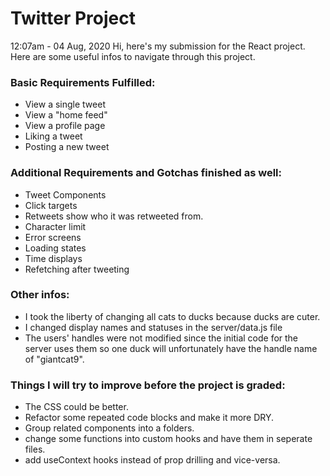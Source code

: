 # Twitter Project

12:07am - 04 Aug, 2020
Hi, here's my submission for the React project. Here are some useful infos to navigate through this project.

### Basic Requirements Fulfilled:

- View a single tweet
- View a "home feed"
- View a profile page
- Liking a tweet
- Posting a new tweet

### Additional Requirements and Gotchas finished as well:

- Tweet Components
- Click targets
- Retweets show who it was retweeted from.
- Character limit
- Error screens
- Loading states
- Time displays
- Refetching after tweeting

### Other infos:

- I took the liberty of changing all cats to ducks because ducks are cuter.
- I changed display names and statuses in the server/data.js file
- The users' handles were not modified since the initial code for the server uses them so one duck will unfortunately have the handle name of "giantcat9".

### Things I will try to improve before the project is graded:

- The CSS could be better.
- Refactor some repeated code blocks and make it more DRY.
- Group related components into a folders.
- change some functions into custom hooks and have them in seperate files.
- add useContext hooks instead of prop drilling and vice-versa.
